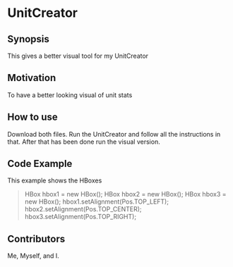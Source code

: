 # UnitCreator

## Synopsis

This gives a better visual tool for my UnitCreator

## Motivation

To have a better looking visual of unit stats

## How to use

Download both files. Run the UnitCreator and follow all the instructions in that. After that has been done run the visual version.

## Code Example

This example shows the HBoxes

>  HBox hbox1 = new HBox();
		HBox hbox2 = new HBox();
		HBox hbox3 = new HBox();
		hbox1.setAlignment(Pos.TOP_LEFT);
		hbox2.setAlignment(Pos.TOP_CENTER);
		hbox3.setAlignment(Pos.TOP_RIGHT);

## Contributors

Me, Myself, and I.
